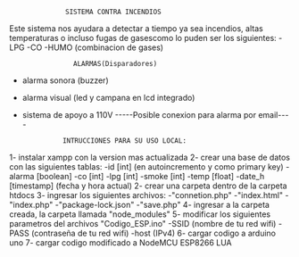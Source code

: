                   SISTEMA CONTRA INCENDIOS

Este sistema nos ayudara a detectar a tiempo ya sea incendios, 
altas temperaturas o incluso fugas de gasescomo lo puden ser 
los siguientes:
  -LPG
  -CO
  -HUMO (combinacion de gases)




                    ALARMAS(Disparadores)
 
- alarma sonora (buzzer)
- alarma visual (led y campana en lcd integrado)
- sistema de apoyo a 110V
-----Posible conexion para alarma por email----




                INTRUCCIONES PARA SU USO LOCAL:

1- instalar xampp con la version mas actualizada
2- crear una base de datos con las siguientes tablas:
    -id      [int]     (en autoincremento y como primary key)
    -alarma  [boolean]
    -co      [int]
    -lpg     [int]
    -smoke   [int]
    -temp    [float]
    -date_h  [timestamp] (fecha y hora actual)
2- crear una carpeta dentro de la carpeta htdocs
3- ingresar los siguientes archivos:
    -"connetion.php"
    -"index.html"
    -"index.php"
    -"package-lock.json"
    -"save.php"
4- ingresar a la carpeta creada, la carpeta llamada "node_modules"
5- modificar los siguientes parametros del archivos "Codigo_ESP.ino"
    -SSID (nombre de tu red wifi)
    -PASS (contraseña de tu red wifi)
    -host (IPv4)
6- cargar codigo a arduino uno
7- cargar codigo modificado a NodeMCU ESP8266 LUA